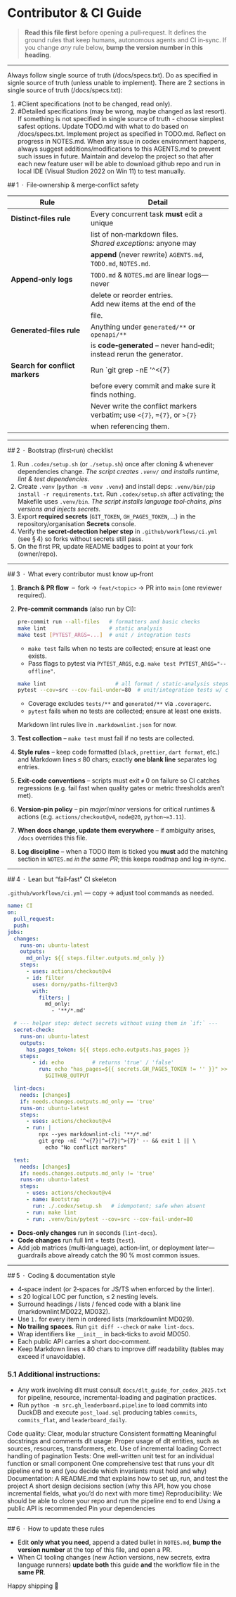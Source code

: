 # Contributor & CI Guide  <!-- AGENTS.md v1.10 -->

> **Read this file first** before opening a pull‑request.
> It defines the ground rules that keep humans, autonomous agents and
> CI in‑sync.
> If you change *any* rule below, **bump the version number in this heading**.

---
Always follow single source of truth (/docs/specs.txt).
Do as specified in signle source of truth (unless unable to implement).
There are 2 sections in single source of truth (/docs/specs.txt):
1. #Client specifications (not to be changed, read only).
2. #Detailed specifications (may be wrong, maybe changed as last resort).
If something is not specified in single source of truth - choose
simplest safest options.
Update TODO.md with what to do based on /docs/specs.txt.
Implement project as specified in TODO.md. Reflect on progress in NOTES.md.
When any issue in codex environment happens, always suggest
additions/modifications to this AGENTS.md to prevent such issues in
future.
Maintain and develop the project so that after each new feature user
will be able to download github repo and run in local IDE (Visual
Studion 2022 on Win 11) to test manually.

## 1 · File‑ownership & merge‑conflict safety

| Rule | Detail |
|------|--------|
| **Distinct‑files rule** | Every concurrent task **must** edit a unique |
| | list of non‑markdown files.<br>_Shared exceptions:_ anyone may |
| | **append** (never rewrite) `AGENTS.md`, `TODO.md`, `NOTES.md`. |
| **Append‑only logs** | `TODO.md` & `NOTES.md` are linear logs—never |
| | delete or reorder entries.<br>Add new items at the end of the |
| | file. |
| **Generated‑files rule** | Anything under `generated/**` or `openapi/**` |
| | is **code‑generated** – never hand‑edit; instead rerun the generator. |
| **Search for conflict markers** | Run `git grep -nE '^<{7}|^={7}|^>{7}' --` |
| | before every commit and make sure it finds nothing. |
| | Never write the conflict markers verbatim; use `<{7}`, `={7}`, or `>{7}` |
| | when referencing them. |

---

## 2 · Bootstrap (first‑run) checklist


1. Run `.codex/setup.sh` (or `./setup.sh`) once after cloning &
   whenever dependencies change.
   *The script creates `.venv/` and installs runtime, lint & test
   dependencies.*
2. Create `.venv` (`python -m venv .venv`) and install deps:
   `.venv/bin/pip install -r requirements.txt`.
   Run `.codex/setup.sh` after activating; the Makefile uses `.venv/bin`.
   *The script installs language tool‑chains, pins versions and
   injects secrets.*
3. Export **required secrets** (`GIT_TOKEN`, `GH_PAGES_TOKEN`, …) in
   the repository/organisation **Secrets** console.
4. Verify the **secret‑detection helper step** in
   `.github/workflows/ci.yml` (see § 4) so forks without secrets
   still pass.
5. On the first PR, update README badges to point at your fork (owner/repo).

---

## 3 · What every contributor must know up‑front

1. **Branch & PR flow** – fork → `feat/<topic>` → PR into `main` (one
   reviewer required).
2. **Pre‑commit commands** (also run by CI):
   ```bash
   pre-commit run --all-files   # formatters and basic checks
   make lint                    # static analysis
   make test [PYTEST_ARGS=...]  # unit / integration tests
   ```

   * `make test` fails when no tests are collected; ensure at least one exists.
   * Pass flags to pytest via `PYTEST_ARGS`, e.g. `make test
     PYTEST_ARGS="--offline"`.

   ```bash
   make lint                      # all format / static‑analysis steps
   pytest --cov=src --cov-fail-under=80  # unit/integration tests w/ coverage
   ```

   * Coverage excludes `tests/**` and `generated/**` via `.coveragerc`.
   * `pytest` fails when no tests are collected; ensure at least one exists.

   Markdown lint rules live in `.markdownlint.json` for now.
3. **Test collection** – `make test` must fail if no tests are collected.
4. **Style rules** – keep code formatted (`black`, `prettier`,
   `dart format`, etc.) and Markdown lines ≤ 80 chars; exactly **one
   blank line** separates log entries.
5. **Exit‑code conventions** – scripts must exit ≠ 0 on failure so CI
   catches regressions (e.g. fail fast when quality gates or metric
   thresholds aren’t met).
6. **Version‑pin policy** – pin *major*/*minor* versions for critical
   runtimes & actions (e.g. `actions/checkout@v4`, `node@20`,
   `python~=3.11`).
7. **When docs change, update them everywhere** – if ambiguity arises,
   `/docs` overrides this file.
8. **Log discipline** – when a TODO item is ticked you **must** add
   the matching section in `NOTES.md` *in the same PR*; this keeps
   roadmap and log in‑sync.

---

## 4 · Lean but “fail‑fast” CI skeleton

`.github/workflows/ci.yml` — copy → adjust tool commands as needed.

```yaml
name: CI
on:
  pull_request:
  push:
jobs:
  changes:
    runs-on: ubuntu-latest
    outputs:
      md_only: ${{ steps.filter.outputs.md_only }}
    steps:
      - uses: actions/checkout@v4
      - id: filter
        uses: dorny/paths-filter@v3
        with:
          filters: |
            md_only:
              - '**/*.md'

  # --- helper step: detect secrets without using them in `if:` ---
  secret-check:
    runs-on: ubuntu-latest
    outputs:
      has_pages_token: ${{ steps.echo.outputs.has_pages }}
    steps:
        - id: echo         # returns 'true' / 'false'
          run: echo "has_pages=${{ secrets.GH_PAGES_TOKEN != '' }}" >> \
            $GITHUB_OUTPUT

  lint-docs:
    needs: [changes]
    if: needs.changes.outputs.md_only == 'true'
    runs-on: ubuntu-latest
    steps:
      - uses: actions/checkout@v4
      - run: |
          npx --yes markdownlint-cli '**/*.md'
          git grep -nE '^<{7}|^={7}|^>{7}' -- && exit 1 || \
            echo "No conflict markers"

  test:
    needs: [changes]
    if: needs.changes.outputs.md_only != 'true'
    runs-on: ubuntu-latest
    steps:
      - uses: actions/checkout@v4
      - name: Bootstrap
        run: ./.codex/setup.sh   # idempotent; safe when absent
      - run: make lint
      - run: .venv/bin/pytest --cov=src --cov-fail-under=80
```

* **Docs‑only changes** run in seconds (`lint-docs`).
* **Code changes** run full lint + tests (`test`).
* Add job matrices (multi‑language), action‑lint, or deployment later—
  guardrails above already catch the 90 % most common issues.

---

## 5 · Coding & documentation style

* 4‑space indent (or 2‑spaces for JS/TS when enforced by the linter).
* ≤ 20 logical LOC per function, ≤ 2 nesting levels.
* Surround headings / lists / fenced code with a blank line
  (markdownlint MD022, MD032).
* Use `1.` for every item in ordered lists (markdownlint MD029).
* **No trailing spaces.** Run `git diff --check` or `make lint-docs`.
* Wrap identifiers like `__init__` in back‑ticks to avoid MD050.
* Each public API carries a short doc‑comment.
* Keep Markdown lines ≤ 80 chars to improve diff readability (tables
  may exceed if unavoidable).

### 5.1 Additional instructions:

* Any work involving dlt must consult `docs/dlt_guide_for_codex_2025.txt` for
  pipeline, resource, incremental-loading and pagination practices.
* Run `python -m src.gh_leaderboard.pipeline` to load commits into DuckDB and
  execute `post_load.sql` producing tables `commits`, `commits_flat`, and
  `leaderboard_daily`.

Code quality:
Clear, modular structure
Consistent formatting
Meaningful docstrings and comments
dlt usage:
Proper usage of dlt entities, such as sources, resources, transformers,
etc.
Use of incremental loading
Correct handling of pagination
Tests:
One well-written unit test for an individual function or small component
One comprehensive test that runs your dlt pipeline end to end (you
decide which invariants must hold and why)
Documentation:
A README.md that explains how to set up, run, and test the project
A short design decisions section (why this API, how you chose
incremental fields, what you’d do next with more time)
Reproducibility:
We should be able to clone your repo and run the pipeline end to end
Using a public API is recommended
Pin your dependencies

---

## 6 · How to update these rules

* Edit **only what you need**, append a dated bullet in `NOTES.md`,
  **bump the version number** at the top of this file, and open a PR.
* When CI tooling changes (new Action versions, new secrets, extra
  language runners) **update both** this guide **and** the workflow
  file in the **same PR**.

Happy shipping 🚀
